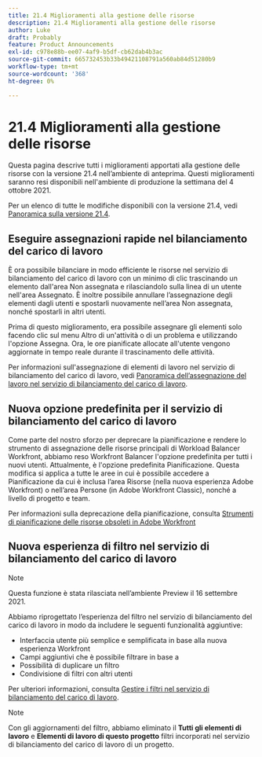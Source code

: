 ```yaml
---
title: 21.4 Miglioramenti alla gestione delle risorse
description: 21.4 Miglioramenti alla gestione delle risorse
author: Luke
draft: Probably
feature: Product Announcements
exl-id: c978e88b-ee07-4af9-b5df-cb62dab4b3ac
source-git-commit: 665732453b33b49421108791a560ab84d51280b9
workflow-type: tm+mt
source-wordcount: '368'
ht-degree: 0%

---
```


# 21.4 Miglioramenti alla gestione delle risorse

Questa pagina descrive tutti i miglioramenti apportati alla gestione delle risorse con la versione 21.4 nell’ambiente di anteprima. Questi miglioramenti saranno resi disponibili nell&#39;ambiente di produzione la settimana del 4 ottobre 2021.

Per un elenco di tutte le modifiche disponibili con la versione 21.4, vedi [Panoramica sulla versione 21.4](../../../product-announcements/product-releases/21.4-release-activity/21.4-release-overview.md).

## Eseguire assegnazioni rapide nel bilanciamento del carico di lavoro

È ora possibile bilanciare in modo efficiente le risorse nel servizio di bilanciamento del carico di lavoro con un minimo di clic trascinando un elemento dall&#39;area Non assegnata e rilasciandolo sulla linea di un utente nell&#39;area Assegnato. È inoltre possibile annullare l’assegnazione degli elementi dagli utenti e spostarli nuovamente nell’area Non assegnata, nonché spostarli in altri utenti.

Prima di questo miglioramento, era possibile assegnare gli elementi solo facendo clic sul menu Altro di un&#39;attività o di un problema e utilizzando l&#39;opzione Assegna. Ora, le ore pianificate allocate all&#39;utente vengono aggiornate in tempo reale durante il trascinamento delle attività.

Per informazioni sull&#39;assegnazione di elementi di lavoro nel servizio di bilanciamento del carico di lavoro, vedi [Panoramica dell’assegnazione del lavoro nel servizio di bilanciamento del carico di lavoro](../../../resource-mgmt/workload-balancer/assign-work-in-workload-balancer.md).

## Nuova opzione predefinita per il servizio di bilanciamento del carico di lavoro

Come parte del nostro sforzo per deprecare la pianificazione e rendere lo strumento di assegnazione delle risorse principali di Workload Balancer Workfront, abbiamo reso Workfront Balancer l&#39;opzione predefinita per tutti i nuovi utenti. Attualmente, è l&#39;opzione predefinita Pianificazione. Questa modifica si applica a tutte le aree in cui è possibile accedere a Pianificazione da cui è inclusa l’area Risorse (nella nuova esperienza Adobe Workfront) o nell’area Persone (in Adobe Workfront Classic), nonché a livello di progetto e team.

Per informazioni sulla deprecazione della pianificazione, consulta [Strumenti di pianificazione delle risorse obsoleti in Adobe Workfront](../../../resource-mgmt/resource-mgmt-overview/deprecate-resource-scheduling.md)

## Nuova esperienza di filtro nel servizio di bilanciamento del carico di lavoro

>[!NOTE]
>
>Questa funzione è stata rilasciata nell’ambiente Preview il 16 settembre 2021.

Abbiamo riprogettato l’esperienza del filtro nel servizio di bilanciamento del carico di lavoro in modo da includere le seguenti funzionalità aggiuntive:

* Interfaccia utente più semplice e semplificata in base alla nuova esperienza Workfront
* Campi aggiuntivi che è possibile filtrare in base a
* Possibilità di duplicare un filtro
* Condivisione di filtri con altri utenti

Per ulteriori informazioni, consulta [Gestire i filtri nel servizio di bilanciamento del carico di lavoro](../../../resource-mgmt/workload-balancer/filter-information-workload-balancer.md).

>[!NOTE]
>
>Con gli aggiornamenti del filtro, abbiamo eliminato il **Tutti gli elementi di lavoro** e **Elementi di lavoro di questo progetto** filtri incorporati nel servizio di bilanciamento del carico di lavoro di un progetto.

